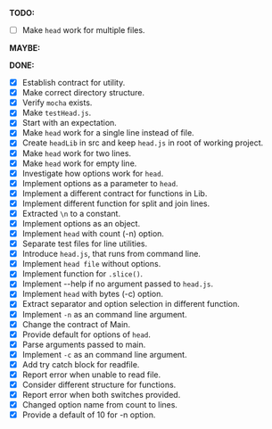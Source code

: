__TODO:__

- [ ] Make `head` work for multiple files.
 
__MAYBE:__

__DONE:__

- [x] Establish contract for utility.
- [x] Make correct directory structure.
- [x] Verify `mocha` exists.
- [x] Make `testHead.js`.
- [x] Start with an expectation.
- [x] Make `head` work for a single line instead of file.
- [x] Create `headLib` in src and keep `head.js` in root of working project.
- [x] Make `head` work for two lines.
- [x] Make `head` work for empty line.
- [x] Investigate how options work for `head`.
- [x] Implement options as a parameter to `head`.
- [x] Implement a different contract for functions in Lib.
- [x] Implement different function for split and join lines.
- [x] Extracted `\n` to a constant.
- [x] Implement options as an object.
- [x] Implement `head` with count (-n) option.
- [x] Separate test files for line utilities.
- [x] Introduce `head.js`, that runs from command line. 
- [x] Implement `head file` without options.
- [x] Implement function for `.slice()`.
- [x] Implement --help if no argument passed to `head.js`.
- [x] Implement `head` with bytes (-c) option.
- [x] Extract separator and option selection in different function.
- [x] Implement `-n` as an command line argument.
- [x] Change the contract of Main.
- [x] Provide default for options of `head`.
- [x] Parse arguments passed to main.
- [x] Implement `-c` as an command line argument.
- [x] Add try catch block for readfile.
- [x] Report error when unable to read file.
- [x] Consider different structure for functions.
- [x] Report error when both switches provided.
- [x] Changed option name from count to lines.
- [x] Provide a default of 10 for -n option.
